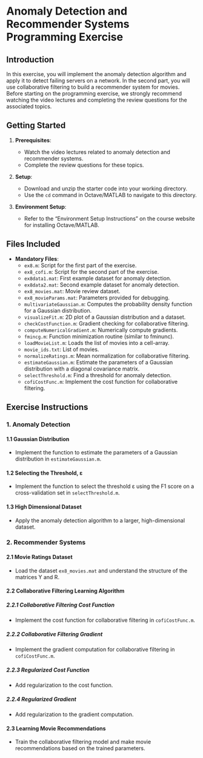 # Anomaly Detection and Recommender Systems Programming Exercise

## Introduction

In this exercise, you will implement the anomaly detection algorithm and apply it to detect failing servers on a network. In the second part, you will use collaborative filtering to build a recommender system for movies. Before starting on the programming exercise, we strongly recommend watching the video lectures and completing the review questions for the associated topics.

## Getting Started

1. **Prerequisites**:
   - Watch the video lectures related to anomaly detection and recommender systems.
   - Complete the review questions for these topics.

2. **Setup**:
   - Download and unzip the starter code into your working directory.
   - Use the `cd` command in Octave/MATLAB to navigate to this directory.

3. **Environment Setup**:
   - Refer to the “Environment Setup Instructions” on the course website for installing Octave/MATLAB.

## Files Included

- **Mandatory Files**:
  - `ex8.m`: Script for the first part of the exercise.
  - `ex8_cofi.m`: Script for the second part of the exercise.
  - `ex8data1.mat`: First example dataset for anomaly detection.
  - `ex8data2.mat`: Second example dataset for anomaly detection.
  - `ex8_movies.mat`: Movie review dataset.
  - `ex8_movieParams.mat`: Parameters provided for debugging.
  - `multivariateGaussian.m`: Computes the probability density function for a Gaussian distribution.
  - `visualizeFit.m`: 2D plot of a Gaussian distribution and a dataset.
  - `checkCostFunction.m`: Gradient checking for collaborative filtering.
  - `computeNumericalGradient.m`: Numerically compute gradients.
  - `fmincg.m`: Function minimization routine (similar to fminunc).
  - `loadMovieList.m`: Loads the list of movies into a cell-array.
  - `movie_ids.txt`: List of movies.
  - `normalizeRatings.m`: Mean normalization for collaborative filtering.
  - `estimateGaussian.m`: Estimate the parameters of a Gaussian distribution with a diagonal covariance matrix.
  - `selectThreshold.m`: Find a threshold for anomaly detection.
  - `cofiCostFunc.m`: Implement the cost function for collaborative filtering.

## Exercise Instructions

### 1. Anomaly Detection

#### 1.1 Gaussian Distribution
- Implement the function to estimate the parameters of a Gaussian distribution in `estimateGaussian.m`.

#### 1.2 Selecting the Threshold, ε
- Implement the function to select the threshold ε using the F1 score on a cross-validation set in `selectThreshold.m`.

#### 1.3 High Dimensional Dataset
- Apply the anomaly detection algorithm to a larger, high-dimensional dataset.

### 2. Recommender Systems

#### 2.1 Movie Ratings Dataset
- Load the dataset `ex8_movies.mat` and understand the structure of the matrices Y and R.

#### 2.2 Collaborative Filtering Learning Algorithm

##### 2.2.1 Collaborative Filtering Cost Function
- Implement the cost function for collaborative filtering in `cofiCostFunc.m`.

##### 2.2.2 Collaborative Filtering Gradient
- Implement the gradient computation for collaborative filtering in `cofiCostFunc.m`.

##### 2.2.3 Regularized Cost Function
- Add regularization to the cost function.

##### 2.2.4 Regularized Gradient
- Add regularization to the gradient computation.

#### 2.3 Learning Movie Recommendations
- Train the collaborative filtering model and make movie recommendations based on the trained parameters.
